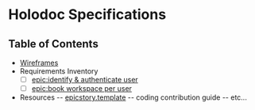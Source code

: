 # Holodoc Specifications
## Table of Contents
* [Wireframes](wireframe.md)
* Requirements Inventory
  * [ ] [epic:identify & authenticate user](epic&#58;identify&#32;&amp;&#32;authenticate&#32;user)
  * [ ] [epic:book workspace per user](epic&#58;book&#32;workspace&#32;per&#32;user)
 
 * Resources
 -- [epicstory.template](epicstory.template)
 -- coding contribution guide
 -- etc...

<!--stackedit_data:
eyJoaXN0b3J5IjpbLTgyNzE5NDY4MF19
-->